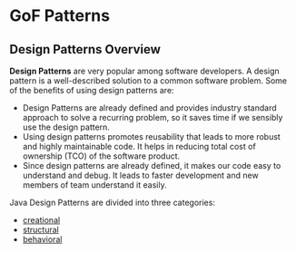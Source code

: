# GoF Patterns
## Design Patterns Overview
**Design Patterns** are very popular among software developers. A design
pattern is a well-described solution to a common software problem.
Some of the benefits of using design patterns are:
- Design Patterns are already defined and provides industry standard
approach to solve a recurring problem, so it saves time if we sensibly
use the design pattern.
- Using design patterns promotes reusability that leads to
more robust and highly maintainable code. It helps in reducing total
cost of ownership (TCO) of the software product.
- Since design patterns are already defined, it makes our code easy to
understand and debug. It leads to faster development and new
members of team understand it easily.

Java Design Patterns are divided into three categories:
- [creational](/creationalDesignPatterns/README.md)
- [structural](/structuralDesignPatterns/README.md)
- [behavioral](/behavioralDesignPatterns/README.md)
